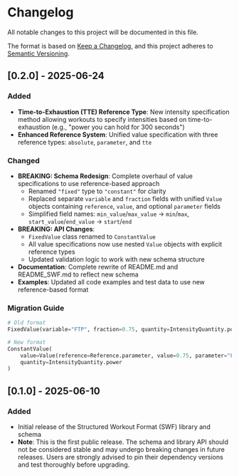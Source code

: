 # Changelog

All notable changes to this project will be documented in this file.

The format is based on [Keep a Changelog](https://keepachangelog.com/en/1.1.0/),
and this project adheres to [Semantic Versioning](https://semver.org/spec/v2.0.0.html).


## [0.2.0] - 2025-06-24

### Added
- **Time-to-Exhaustion (TTE) Reference Type**: New intensity specification method allowing workouts to specify intensities based on time-to-exhaustion (e.g., "power you can hold for 300 seconds")
- **Enhanced Reference System**: Unified value specification with three reference types: `absolute`, `parameter`, and `tte`

### Changed
- **BREAKING: Schema Redesign**: Complete overhaul of value specifications to use reference-based approach
  - Renamed `"fixed"` type to `"constant"` for clarity
  - Replaced separate `variable` and `fraction` fields with unified `Value` objects containing `reference`, `value`, and optional `parameter` fields
  - Simplified field names: `min_value`/`max_value` → `min`/`max`, `start_value`/`end_value` → `start`/`end`
- **BREAKING: API Changes**: 
  - `FixedValue` class renamed to `ConstantValue`
  - All value specifications now use nested `Value` objects with explicit reference types
  - Updated validation logic to work with new schema structure
- **Documentation**: Complete rewrite of README.md and README_SWF.md to reflect new schema
- **Examples**: Updated all code examples and test data to use new reference-based format

### Migration Guide
```python
# Old format
FixedValue(variable="FTP", fraction=0.75, quantity=IntensityQuantity.power)

# New format  
ConstantValue(
    value=Value(reference=Reference.parameter, value=0.75, parameter="FTP"),
    quantity=IntensityQuantity.power
)
```



## [0.1.0] - 2025-06-10

### Added

- Initial release of the Structured Workout Format (SWF) library and schema
- **Note**: This is the first public release. The schema and library API should not be considered stable and may undergo breaking changes in future releases. Users are strongly advised to pin their dependency versions and test thoroughly before upgrading.